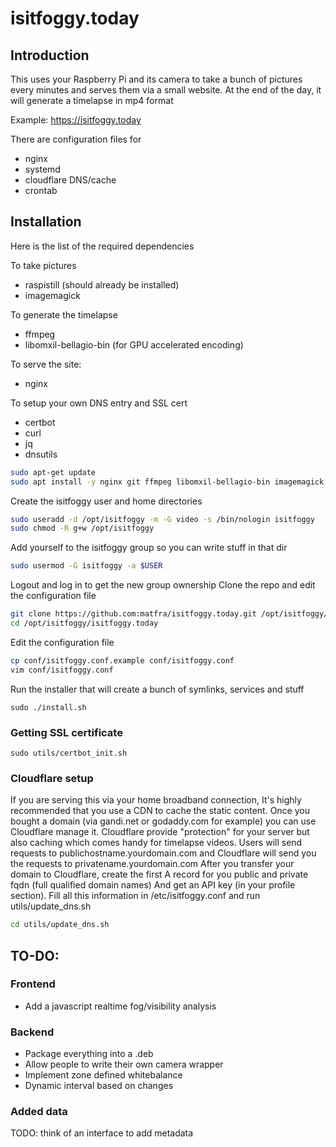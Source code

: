 # isitfoggy.today
## Introduction
This uses your Raspberry Pi and its camera to take a bunch of pictures every minutes
and serves them via a small website.
At the end of the day, it will generate a timelapse in mp4 format

Example:
https://isitfoggy.today


There are configuration files for 
- nginx
- systemd
- cloudflare DNS/cache
- crontab


## Installation

Here is the list of the required dependencies

To take pictures
- raspistill (should already be installed)
- imagemagick

To generate the timelapse
- ffmpeg
- libomxil-bellagio-bin (for GPU accelerated encoding)

To serve the site:
- nginx

To setup your own DNS entry and SSL cert
- certbot
- curl
- jq
- dnsutils

```bash
sudo apt-get update
sudo apt install -y nginx git ffmpeg libomxil-bellagio-bin imagemagick dnsutils jq curl certbot
```

Create the isitfoggy user and home directories
```bash
sudo useradd -d /opt/isitfoggy -m -G video -s /bin/nologin isitfoggy
sudo chmod -R g+w /opt/isitfoggy
```

Add yourself to the isitfoggy group so you can write stuff in that dir
```bash
sudo usermod -G isitfoggy -a $USER
```
Logout and log in to get the new group ownership
Clone the repo and edit the configuration file
```bash
git clone https://github.com:matfra/isitfoggy.today.git /opt/isitfoggy/isitfoggy.today
cd /opt/isitfoggy/isitfoggy.today
```

Edit the configuration file
```bash
cp conf/isitfoggy.conf.example conf/isitfoggy.conf
vim conf/isitfoggy.conf
```

Run the installer that will create a bunch of symlinks, services and stuff
```
sudo ./install.sh
```

### Getting SSL certificate
```
sudo utils/certbot_init.sh
```

### Cloudflare setup
If you are serving this via your home broadband connection, It's highly recommended that you use a CDN to cache the static content.
Once you bought a domain (via gandi.net or godaddy.com for example) you can use Cloudflare manage it.
Cloudflare provide "protection" for your server but also caching which comes handy for timelapse videos.
Users will send requests to publichostname.yourdomain.com and Cloudflare will send you the requests to privatename.yourdomain.com
After you transfer your domain to Cloudflare, create the first A record for you public and private fqdn (full qualified domain names)
And get an API key (in your profile section). Fill all this information in /etc/isitfoggy.conf and run utils/update_dns.sh

```bash
cd utils/update_dns.sh
```



## TO-DO:
### Frontend
- Add a javascript realtime fog/visibility analysis
### Backend
- Package everything into a .deb
- Allow people to write their own camera wrapper
- Implement zone defined whitebalance
- Dynamic interval based on changes
### Added data
TODO: think of an interface to add metadata
